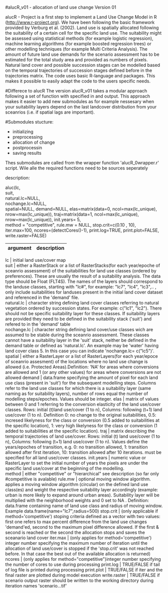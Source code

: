#alucR_v01 - allocation of land use change Version 01

alucR - Project is a first step to implement a Land Use Change Model in R (http://www.r-project.org). We have been following the basic framework provided by Verburg et al. (2002). Land use is spatially allocated following the suitability of a certain cell for the specific land use. The suitability might be assessed using statistical methods (for example logistic regression), machine learning algorithms (for example boosted regression trees) or other modelling techniques (for example Multi Criteria Analysis). The amount of future land use demands for the scenario assessment has to be estimated for the total study area and provided as numbers of pixels. Natural land cover and possible succession stages can be modelled based on the temporal trajectories of succession stages defined before in the trajectories matrix. The code uses basic R-language and packages. This makes it possible to easily adapt the code to the users specific needs.

#Differece to alucR
The version alucR_v01 takes a modular approach following a set of function with specified in and output. This approach makes it easier to add new submodules as for example nessesary when your suitability layers depend on the last landcover distribution from your sceanrios (i.e. if spatial lags are important).

#Submodules stucture:
* initializing
* preprocessing
* allocation of change
* postprocessin
* saving results

Thes submodules are called from the wrapper function 'alucR_0wrapper.r' script. Wile alle the required functions need to be sources seperately


description:

aluc(lc, 						
     suit, 						
     natural.lc=NULL,				
     nochange.lc=NULL,			
     spatial=NULL, 
     demand=NULL, 
     elas=matrix(data=0, ncol=max(lc_unique), nrow=max(lc_unique)), 
     traj=matrix(data=1, ncol=max(lc_unique), nrow=max(lc_unique)), 
     init.years= 5,  
     method = "competitive",
		 rule.mw = NULL,
     stop.crit=c(0.10 , 10),
     iter.max=100, 
     ncores=(detectCores()-1), 
     print.log=TRUE, 
     print.plot=FALSE, 
     write.raster=FALSE)

argument | description 
----- | ----- 

lc | initial land use/cover map 						
suit | either a RasterStack or a list of RasterStacks(for each year/epoche of sceanrio assessment) of the suitabilities for land use classes (ordered by preferences). These are usually the result of a suitability analysis. The data type should be Float (FLT4S). The names of the layers should correspond to the landuse classes, starting with "lc#", for example: "lc7", "lc4", "lc3",.. , only include suitabilities for landuses present in the initial land cover dataset and referenced in the 'demand' file. 						
natural.lc | character string defining land cover classes referring to natural vegetation ordered by succession states. For example: c("lc1", "lc2"). There should not be specific suitability layer for these classes. If suitability layers are provided they need to be defined in the suitability stack ('suit') and refered to in the 'demand' table			
nochange.lc | character string defining land cover/use classes wich are assumed to be stable during the sceanrio assessment. These classes cannot have a suitability layer in the 'suit' stack, neither be defined in the demand table or defined as 'natural.lc'. An example may be 'water' having land cover class 5. In this case you can indicate 'nochange.lc= c("lc5")'.			
spatial | either a RasterLayer or a list of RasterLayers(for each year/epoce of sceanrio assesment) of the locations where no land use change is allowed (i.e. Protected Areas).Definition: 'NA' for areas where conversions are allowed and 1 (or any other values) for areas where conversions are not allowed
demand | data.frame specifying the amount of pixel for each land use class (present in 'suit') for the subsequent modelling steps. Columns refer to the land use classes for which there is a suitability layer (same naming as for suitability layers), number of rows equal the number of modelling steps/epoches. Values should be integer.
elas | matrix of values between 0 and 1 referring to the conversion elasticity of the land use/cover classes. Rows: initial (t)land use/cover (1 to n), Columns: following (t+1) land use/cover (1 to n). Definition 0: no change to the original suitabilities, 0.5: incresed likelyness for the class or conversion (0.5 added to suitabilities at the specific location), 1: very high likelyness for the class or conversion (1 added to suitabilities at the specific location).
traj | matrix describing the temporal trajectories of land use/cover. Rows: initial (t) land use/cover (1 to n), Columns: following (t+1) land use/cover (1 to n). Values define the years/epoches of transition, e.g. 0: no transition allowed, 1: transition allowed after first iteration, 10: transition allowed after 10 iterations. must be specified for all land use/cover classes.
init.years | numeric value or RasterLayer to set the initial number of years the pixels are under the specific land use/cover at the beginning of the modelling.   
method | either "competitive" or "hierarchical" see description (so far only #competitive is avalable)
rule.mw | optional moving window algorithm. applies a moving window algorithm (circular) on the defined land use class(es) and weight the respective suitability layer accordingly (example: urban is more likely to expand around urban areas). Suitability layer will be multiplied with the neighborhood weights and 0 set to NA . Definition: data.frame containing name of land use class and radius of moving window. Example data.frame(name="lc7",radius=500)
stop.crit | (only applicable if method='competitive') stoping criteria defined as a vector with two values: first one refers to max percent difference from the land use changes 'demand'ed, second to the maximum pixel difference allowed. If the first & second is reached  or the second the allocation stops and saves the sceanario land cover
iter.max | (only applies for method='competitive') integer number specifying the maximum number of iteration until the allocation of land use/cover is stopped if the 'stop.crit' was not reached before. In that case the best out of the available allocation is returned)
ncores | (only applies for method="competitive")integer number specifying the number of cores to use during processing
print.log | TRUE/FALSE if tail of log file is printed during processing 
print.plot | TRUE/FALSE if iter and the final raster are plotted during model execution
write.raster | TRUE/FALSE if scenario output raster should be written to the working directory during iteration names 'scenario...tif'



